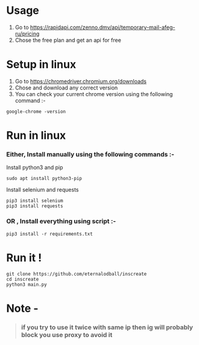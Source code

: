 # Usage

1. Go to https://rapidapi.com/zenno.dmv/api/temporary-mail-afeg-ru/pricing
2. Chose the free plan and get an api for free 

# Setup in linux

1. Go to https://chromedriver.chromium.org/downloads
2. Chose and download any correct version </br>
3. You can check your current chrome version using the following command :-
```
google-chrome -version
```

# Run in linux

### Either, Install manually using the following commands :-

Install python3 and pip 
```
sudo apt install python3-pip
```
Install selenium and requests
```
pip3 install selenium
pip3 install requests
```
### OR , Install everything using script :-

```
pip3 install -r requirements.txt
```
# Run it !

```
git clone https://github.com/eternalodball/inscreate
cd inscreate
python3 main.py
```
# Note - 
>### if you try to use it twice with same ip then ig will probably block you use proxy to avoid it
